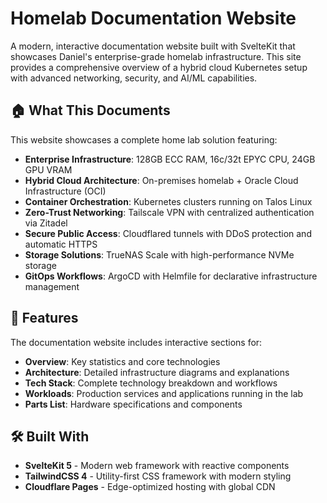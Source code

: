 # Homelab Documentation Website

A modern, interactive documentation website built with SvelteKit that showcases Daniel's enterprise-grade homelab infrastructure. This site provides a comprehensive overview of a hybrid cloud Kubernetes setup with advanced networking, security, and AI/ML capabilities.

## 🏠 What This Documents

This website showcases a complete home lab solution featuring:

- **Enterprise Infrastructure**: 128GB ECC RAM, 16c/32t EPYC CPU, 24GB GPU VRAM
- **Hybrid Cloud Architecture**: On-premises homelab + Oracle Cloud Infrastructure (OCI)
- **Container Orchestration**: Kubernetes clusters running on Talos Linux
- **Zero-Trust Networking**: Tailscale VPN with centralized authentication via Zitadel
- **Secure Public Access**: Cloudflared tunnels with DDoS protection and automatic HTTPS
- **Storage Solutions**: TrueNAS Scale with high-performance NVMe storage
- **GitOps Workflows**: ArgoCD with Helmfile for declarative infrastructure management

## 🚀 Features

The documentation website includes interactive sections for:

- **Overview**: Key statistics and core technologies
- **Architecture**: Detailed infrastructure diagrams and explanations
- **Tech Stack**: Complete technology breakdown and workflows
- **Workloads**: Production services and applications running in the lab
- **Parts List**: Hardware specifications and components

## 🛠️ Built With

- **SvelteKit 5** - Modern web framework with reactive components
- **TailwindCSS 4** - Utility-first CSS framework with modern styling
- **Cloudflare Pages** - Edge-optimized hosting with global CDN